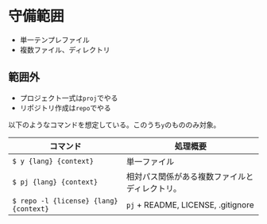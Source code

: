 # 守備範囲

* 単一テンプレファイル
* 複数ファイル、ディレクトリ

## 範囲外

* プロジェクト一式は`proj`でやる
* リポジトリ作成は`repo`でやる

以下のようなコマンドを想定している。このうち`y`のもののみ対象。

コマンド|処理概要
--------|--------
`$ y {lang} {context}`|単一ファイル
`$ pj {lang} {context}`|相対パス関係がある複数ファイルとディレクトリ。
`$ repo -l {license} {lang} {context}`|`pj` + README, LICENSE, .gitignore

